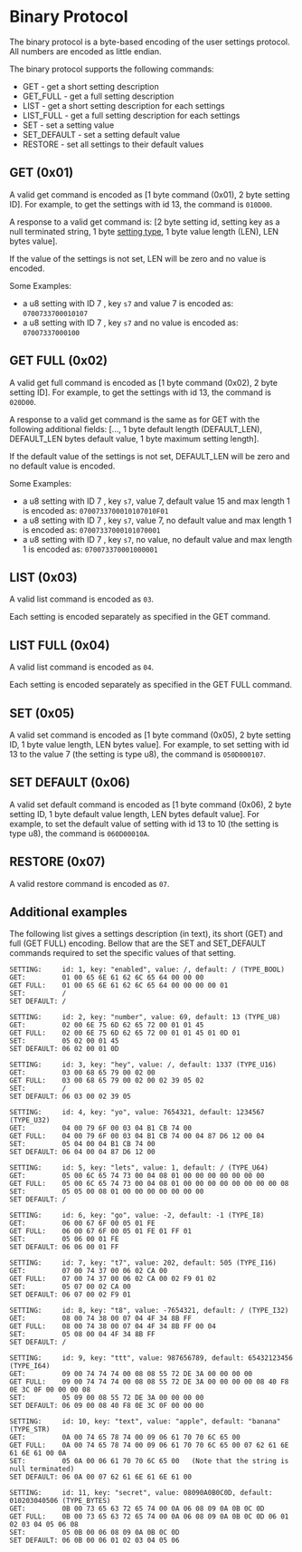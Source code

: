 # Binary Protocol

The binary protocol is a byte-based encoding of the user settings protocol.
All numbers are encoded as little endian.

The binary protocol supports the following commands:

- GET - get a short setting description
- GET_FULL - get a full setting description
- LIST - get a short setting description for each settings
- LIST_FULL - get a full setting description for each settings
- SET - set a setting value
- SET_DEFAULT - set a setting default value
- RESTORE - set all settings to their default values

## GET (0x01)

A valid get command is encoded as [1 byte command (0x01), 2 byte setting ID].
For example, to get the settings with id 13, the command is `010D00`.

A response to a valid get command is:
[2 byte setting id, setting key as a null terminated string, 1 byte [setting type](../../include/user_settings_types.h), 1 byte value length (LEN), LEN bytes value].

If the value of the settings is not set, LEN will be zero and no value is encoded.

Some Examples:

- a u8 setting with ID 7 , key `s7` and value 7 is encoded as: `0700733700010107`
- a u8 setting with ID 7 , key `s7` and no value is encoded as: `07007337000100`

## GET FULL (0x02)

A valid get full command is encoded as [1 byte command (0x02), 2 byte setting ID].
For example, to get the settings with id 13, the command is `020D00`.

A response to a valid get command is the same as for GET with the following additional fields: [..., 1 byte default length (DEFAULT_LEN), DEFAULT_LEN bytes default value, 1 byte maximum setting length].

If the default value of the settings is not set, DEFAULT_LEN will be zero and no default value is encoded.

Some Examples:

- a u8 setting with ID 7 , key `s7`, value 7, default value 15 and max length 1 is encoded as: `0700733700010107010F01`
- a u8 setting with ID 7 , key `s7`, value 7, no default value and max length 1 is encoded as: `07007337000101070001`
- a u8 setting with ID 7 , key `s7`, no value, no default value and max length 1 is encoded as: `070073370001000001`

## LIST (0x03)

A valid list command is encoded as `03`.

Each setting is encoded separately as specified in the GET command.

## LIST FULL (0x04)

A valid list command is encoded as `04`.

Each setting is encoded separately as specified in the GET FULL command.

## SET (0x05)

A valid set command is encoded as [1 byte command (0x05), 2 byte setting ID, 1 byte value length, LEN bytes value].
For example, to set setting with id 13 to the value 7 (the setting is type u8), the command is `050D000107`.

## SET DEFAULT (0x06)

A valid set default command is encoded as [1 byte command (0x06), 2 byte setting ID, 1 byte default value length, LEN bytes default value].
For example, to set the default value of setting with id 13 to 10 (the setting is type u8), the command is `060D00010A`.

## RESTORE (0x07)

A valid restore command is encoded as `07`.

## Additional examples

The following list gives a settings description (in text), its short (GET) and full (GET FULL) encoding.
Bellow that are the SET and SET_DEFAULT commands required to set the specific values of that setting.

```text
SETTING:     id: 1, key: "enabled", value: /, default: / (TYPE_BOOL)
GET:         01 00 65 6E 61 62 6C 65 64 00 00 00
GET FULL:    01 00 65 6E 61 62 6C 65 64 00 00 00 00 01
SET:         /
SET DEFAULT: /

SETTING:     id: 2, key: "number", value: 69, default: 13 (TYPE_U8)
GET:         02 00 6E 75 6D 62 65 72 00 01 01 45
GET FULL:    02 00 6E 75 6D 62 65 72 00 01 01 45 01 0D 01
SET:         05 02 00 01 45
SET DEFAULT: 06 02 00 01 0D

SETTING:     id: 3, key: "hey", value: /, default: 1337 (TYPE_U16)
GET:         03 00 68 65 79 00 02 00
GET FULL:    03 00 68 65 79 00 02 00 02 39 05 02
SET:         /
SET DEFAULT: 06 03 00 02 39 05

SETTING:     id: 4, key: "yo", value: 7654321, default: 1234567 (TYPE_U32)
GET:         04 00 79 6F 00 03 04 B1 CB 74 00
GET FULL:    04 00 79 6F 00 03 04 B1 CB 74 00 04 87 D6 12 00 04
SET:         05 04 00 04 B1 CB 74 00
SET DEFAULT: 06 04 00 04 87 D6 12 00

SETTING:     id: 5, key: "lets", value: 1, default: / (TYPE_U64)
GET:         05 00 6C 65 74 73 00 04 08 01 00 00 00 00 00 00 00
GET FULL:    05 00 6C 65 74 73 00 04 08 01 00 00 00 00 00 00 00 00 08
SET:         05 05 00 08 01 00 00 00 00 00 00 00
SET DEFAULT: /

SETTING:     id: 6, key: "go", value: -2, default: -1 (TYPE_I8)
GET:         06 00 67 6F 00 05 01 FE
GET FULL:    06 00 67 6F 00 05 01 FE 01 FF 01
SET:         05 06 00 01 FE
SET DEFAULT: 06 06 00 01 FF

SETTING:     id: 7, key: "t7", value: 202, default: 505 (TYPE_I16)
GET:         07 00 74 37 00 06 02 CA 00
GET FULL:    07 00 74 37 00 06 02 CA 00 02 F9 01 02
SET:         05 07 00 02 CA 00
SET DEFAULT: 06 07 00 02 F9 01

SETTING:     id: 8, key: "t8", value: -7654321, default: / (TYPE_I32)
GET:         08 00 74 38 00 07 04 4F 34 8B FF
GET FULL:    08 00 74 38 00 07 04 4F 34 8B FF 00 04
SET:         05 08 00 04 4F 34 8B FF
SET DEFAULT: /

SETTING:     id: 9, key: "ttt", value: 987656789, default: 65432123456 (TYPE_I64)
GET:         09 00 74 74 74 00 08 08 55 72 DE 3A 00 00 00 00
GET FULL:    09 00 74 74 74 00 08 08 55 72 DE 3A 00 00 00 00 08 40 F8 0E 3C 0F 00 00 00 08
SET:         05 09 00 08 55 72 DE 3A 00 00 00 00
SET DEFAULT: 06 09 00 08 40 F8 0E 3C 0F 00 00 00

SETTING:     id: 10, key: "text", value: "apple", default: "banana" (TYPE_STR)
GET:         0A 00 74 65 78 74 00 09 06 61 70 70 6C 65 00
GET FULL:    0A 00 74 65 78 74 00 09 06 61 70 70 6C 65 00 07 62 61 6E 61 6E 61 00 0A
SET:         05 0A 00 06 61 70 70 6C 65 00   (Note that the string is null terminated)
SET DEFAULT: 06 0A 00 07 62 61 6E 61 6E 61 00

SETTING:     id: 11, key: "secret", value: 08090A0B0C0D, default: 010203040506 (TYPE_BYTES)
GET:         0B 00 73 65 63 72 65 74 00 0A 06 08 09 0A 0B 0C 0D
GET FULL:    0B 00 73 65 63 72 65 74 00 0A 06 08 09 0A 0B 0C 0D 06 01 02 03 04 05 06 08
SET:         05 0B 00 06 08 09 0A 0B 0C 0D
SET DEFAULT: 06 0B 00 06 01 02 03 04 05 06
```
